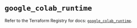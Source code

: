 # `google_colab_runtime`

Refer to the Terraform Registry for docs: [`google_colab_runtime`](https://registry.terraform.io/providers/hashicorp/google-beta/6.32.0/docs/resources/google_colab_runtime).
